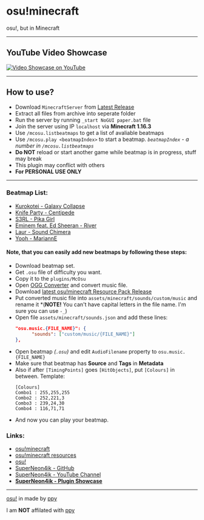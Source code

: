 # osu!minecraft
osu!, but in Minecraft

---
## YouTube Video Showcase
[![Video Showcase on YouTube](https://img.youtube.com/vi/UqI-zQyVGuQ/0.jpg)](https://www.youtube.com/watch?v=UqI-zQyVGuQ)

---
## How to use?
+ Download `MinecraftServer` from [Latest Release](https://github.com/SuperNeon4ik/osu-minecraft/releases/latest)
+ Extract all files from archive into seperate folder
+ Run the server by running `_start NoGUI paper.bat` file
+ Join the server using IP `localhost` via **Minecraft 1.16.3**
+ Use `/mcosu.listbeatmaps` to get a list of avaliable beatmaps
+ Use `/mcosu.play <beatmapIndex>` to start a beatmap. *`beatmapIndex` - a number in `/mcosu.listbeatmaps`*
+ **Do NOT** reload or start another game while beatmap is in progress, stuff may break
+ This plugin may conflict with others
+ **For PERSONAL USE ONLY**

---
### Beatmap List:
+ [Kurokotei - Galaxy Collapse](https://osu.ppy.sh/beatmapsets/396221#osu/862088)
+ [Knife Party - Centipede](https://osu.ppy.sh/beatmapsets/150945#osu/372245)
+ [S3RL - Pika Girl](https://osu.ppy.sh/beatmapsets/40440#osu/128321)
+ [Eminem feat. Ed Sheeran - River](https://osu.ppy.sh/beatmapsets/770477#osu/1619884)
+ [Laur - Sound Chimera](https://osu.ppy.sh/beatmapsets/813569#osu/1821081)
+ [Yooh - MariannE](https://osu.ppy.sh/beatmapsets/1391659#osu/2873429)

#### Note, that you can easily add new beatmaps by following these steps:
+ Download beatmap set.
+ Get `.osu` file of difficulty you want.
+ Copy it to the `plugins/McOsu`
+ Open [OGG Converter](https://audio.online-convert.com/convert-to-ogg) and convert music file.
+ Download [latest osu!minecraft Resource Pack Release](https://github.com/SuperNeon4ik/osu-minecraft-resources/releases/latest)
+ Put converted music file into `assets/minecraft/sounds/custom/music` and rename it *(**NOTE!** You can't have capital letters in the file name. I'm sure you can use `-_`)
+ Open file `assets/minecraft/sounds.json` and add these lines:
  ```json
  "osu.music.{FILE_NAME}": {
		"sounds": ["custom/music/{FILE_NAME}"]
  },
  ```
+ Open beatmap *(`.osu`)* and edit `AudioFilename` property to `osu.music.{FILE_NAME}`
+ Make sure that beatmap has **Source** and **Tags** in **Metadata**
+ Also if after `[TimingPoints]` goes `[HitObjects]`, put `[Colours]` in between. Template:
  ```
  [Colours]
  Combo1 : 255,255,255
  Combo2 : 252,221,3
  Combo3 : 239,24,30
  Combo4 : 116,71,71
  ```
+ And now you can play your beatmap.
  
### Links:
+ [osu!minecraft](https://github.com/SuperNeon4ik/osu-minecraft)
+ [osu!minecraft resources](https://github.com/SuperNeon4ik/osu-minecraft-resources)
+ [osu!](https://osu.ppy.sh/)
+ [SuperNeon4ik - GitHub](https://github.com/SuperNeon4ik)
+ [SuperNeon4ik - YouTube Channel](https://www.youtube.com/channel/UCesTpB2QEv95GvMlA8cl41A)
+ [**SuperNeon4ik - Plugin Showcase**](https://youtu.be/UqI-zQyVGuQ)

---
[osu!](https://osu.ppy.sh/home) in made by [ppy](https://github.com/ppy)

I am **NOT** affilated with [ppy](https://github.com/ppy)
